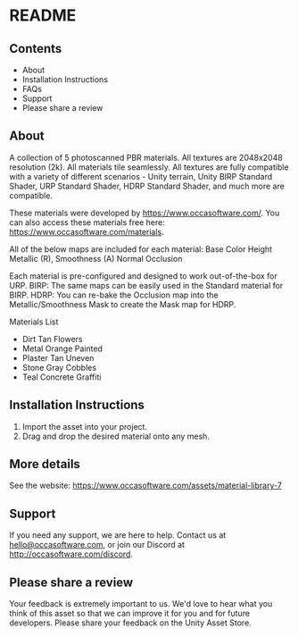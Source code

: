 # README


## Contents
- About
- Installation Instructions
- FAQs
- Support
- Please share a review


## About
A collection of 5 photoscanned PBR materials. All textures are 2048x2048 resolution (2k). All materials tile seamlessly. All textures are fully compatible with a variety of different scenarios - Unity terrain, Unity BIRP Standard Shader, URP Standard Shader, HDRP Standard Shader, and much more are compatible.

These materials were developed by https://www.occasoftware.com/.
You can also access these materials free here: https://www.occasoftware.com/materials.

All of the below maps are included for each material:
Base Color
Height
Metallic (R), Smoothness (A)
Normal
Occlusion

Each material is pre-configured and designed to work out-of-the-box for URP.
BIRP: The same maps can be easily used in the Standard material for BIRP.
HDRP: You can re-bake the Occlusion map into the Metallic/Smoothness Mask to create the Mask map for HDRP.

Materials List
- Dirt Tan Flowers
- Metal Orange Painted
- Plaster Tan Uneven
- Stone Gray Cobbles
- Teal Concrete Graffiti


## Installation Instructions
1. Import the asset into your project.
2. Drag and drop the desired material onto any mesh.


## More details
See the website: https://www.occasoftware.com/assets/material-library-7


## Support
If you need any support, we are here to help.
Contact us at hello@occasoftware.com, or join our Discord at http://occasoftware.com/discord.


## Please share a review
Your feedback is extremely important to us. 
We'd love to hear what you think of this asset so that we can improve it for you and for future developers. 
Please share your feedback on the Unity Asset Store.
